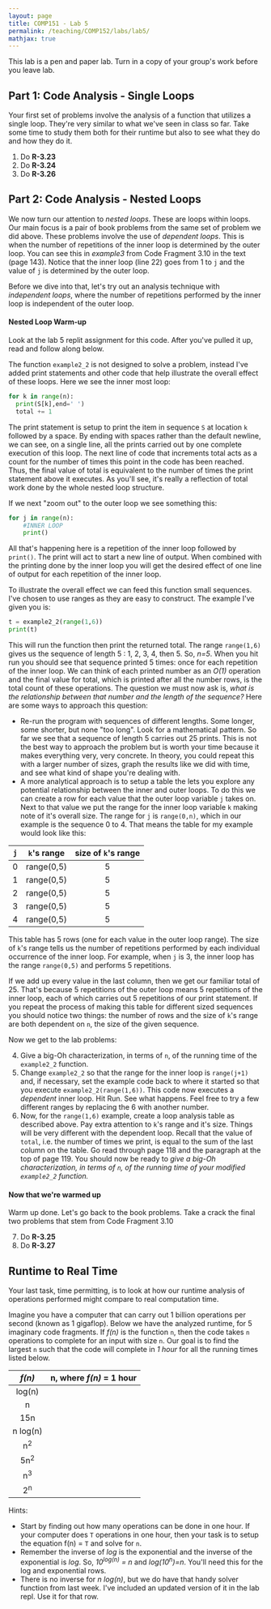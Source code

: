 ```yaml
---
layout: page
title: COMP151 - Lab 5
permalink: /teaching/COMP152/labs/lab5/
mathjax: true
---
```


This lab is a pen and paper lab. Turn in a copy of your group's work before
you leave lab.

## Part 1: Code Analysis - Single Loops

Your first set of problems involve the analysis of a function that utilizes a single loop. They're very similar
to what we've seen in class so far. Take some time to study them both for their
runtime but also to see what they do and how they do it.

1. Do **R-3.23**
2. Do **R-3.24**
3. Do **R-3.26**

## Part 2: Code Analysis - Nested Loops

We now turn our attention to *nested loops*. These are loops within loops. Our
main focus is a pair of book problems from the same set of problem we did above.
These problems involve the use of *dependent loops*. This is when the number of
repetitions of the inner loop is determined by the outer loop. You can see this
in *example3* from Code Fragment 3.10 in the text (page 143). Notice that the inner
loop (line 22) goes from 1 to `j` and the value of `j` is determined by the outer
loop.

Before we dive into that, let's try out an analysis technique with *independent loops*,
where the number of repetitions performed by the inner loop is independent of the
outer loop.

#### Nested Loop Warm-up

Look at the lab 5 replit assignment for this code. After you've pulled it up, read and follow along below.

The function `example2_2` is not designed to solve a problem, instead I've added print statements and other code that help illustrate the overall effect of these loops. Here we see the inner most loop:
```python
for k in range(n):
  print(S[k],end=' ')
  total += 1
```
The print statement is setup to print the item in sequence `S` at location `k` followed by a space. By ending with spaces rather than the default newline, we can see, on a single line, all the prints carried out by one complete execution of this loop. The next line of code  that increments total acts as a count for the number of times this point in the code has been reached. Thus, the final value of total is  equivalent to the number of times the print statement above it executes. As you'll see, it's really a reflection of total work done by the whole nested loop structure.

If we next "zoom out" to the outer loop we see something this:

```python
for j in range(n):
    #INNER LOOP
    print()
```

All that's happening here is a repetition of the inner loop followed by `print()`. The print will act to start a new line of output. When combined with the printing done by the inner loop you will get the desired effect of one line of output for each repetition of the inner loop.

To illustrate the overall effect we can feed this function small sequences. I've chosen to use ranges as they are easy to construct. The example I've given you is:
```python
t = example2_2(range(1,6))
print(t)
```
This will run the function then print the returned total. The range `range(1,6)` gives us the sequence of length 5 : 1, 2, 3, 4, then 5. So, *n=5*. When you hit run you should see that sequence printed 5 times: once for each repetition of the inner loop. We can think of each printed number as an *O(1)* operation and the final value for total, which is printed after all the number rows, is the total count of these operations. The question we must now ask is, *what is the relationship between that number and the length of the sequence?* Here are some ways to approach this question:

* Re-run the program with sequences of different lengths. Some longer, some shorter, but none "too long". Look for a mathematical pattern. So far we see that a sequence of length 5 carries out 25 prints. This is not the best way to approach the problem but is worth your time because it makes everything very, very concrete. In theory, you could repeat this with a larger number of sizes, graph the results like we did with time, and see what kind of shape you're dealing with.
* A more analytical approach is to setup a table the lets you explore any potential relationship between the inner and outer loops. To do this we can create a row for each value that the outer loop variable `j` takes on. Next to that value we put the range for the inner loop variable `k` making note of it's overall size. The range for `j` is `range(0,n)`, which in our example is the sequence 0 to 4. That means the table for my example would look like this:

| `j` | `k`'s range | size of `k`'s range |
| :--: | :--: | :--: |
| 0 | range(0,5) |  5 |
| 1  | range(0,5) | 5 |
| 2  | range(0,5)  | 5 |
| 3  | range(0,5)  | 5 |
| 4  | range(0,5)  | 5 |

This table has 5 rows (one for each value in the outer loop range). The size of `k`'s range tells us the number of repetitions performed by each individual occurrence of the inner loop. For example, when `j` is 3, the inner loop has the range `range(0,5)` and performs 5 repetitions.

If we add up every value in the last column, then we get our familiar total of 25. That's because 5 repetitions of the outer loop means 5 repetitions of the inner loop, each of which carries out 5 repetitions of our print statement. If you repeat the process of making this table for different sized sequences you should notice two things: the number of rows and the size of `k`'s range are both dependent on `n`, the size of the given sequence.

Now we get to the lab problems:

4. Give a big-Oh characterization, in terms of `n`, of the running time of the `example2_2` function.
5. Change `example2_2` so that the range for the inner loop is `range(j+1)` and, if necessary, set the example code back to where it started so that you execute `example2_2(range(1,6))`. This code now executes a *dependent* inner loop. Hit Run. See what happens. Feel free to try a few different ranges by replacing the 6 with another number.
6. Now, for the `range(1,6)` example, create a loop analysis table as described above. Pay extra attention to `k`'s range and it's size. Things will be very different with the dependent loop. Recall that the value of `total`, i.e. the number of times we print, is equal to the sum of the last column on the table. Go read through page 118 and the paragraph at the top of page 119. You should now be ready to *give a big-Oh characterization, in terms of `n`, of the running time of your modified `example2_2` function.*

#### Now that we're warmed up

Warm up done. Let's go back to the book problems. Take a crack the final two problems that stem from Code Fragment 3.10

7. Do **R-3.25**
8. Do **R-3.27**

## Runtime to Real Time

Your last task, time permitting, is to look at how our runtime analysis of operations performed might compare to real computation time.

Imagine you have a computer that can carry out 1 billion operations per second (known as 1 gigaflop). Below we have the analyzed runtime, for 5 imaginary code fragments. If *f(n)* is the function `n`, then the code takes `n` operations to complete for an input with size `n`. Our goal is to find the largest `n` such that the code will complete in *1 hour* for all the running times listed below.

| *f(n)* | n, where *f(n)* = 1 hour |
| :---: | :--: |
| log(n) | |
|  n | |
| 15n | |
| n log(n) | |
| n<sup>2</sup> | |
| 5n<sup>2</sup> | |
| n<sup>3</sup> | |
| 2<sup>n</sup> | |

Hints:
* Start by finding out how many operations can be done in one hour. If your computer does `T` operations in one hour, then your task is to setup the equation f(n) = `T` and solve for `n`.
* Remember the inverse of *log* is the exponential and the inverse of the exponential is *log*. So, *10<sup>log(n)</sup> = n* and *log(10<sup>n</sup>)=n*. You'll need this for the log and exponential rows.
* There is no inverse for *n log(n)*, but we do have that handy solver function from last week. I've included an updated version of it in the lab repl. Use it for that row.
